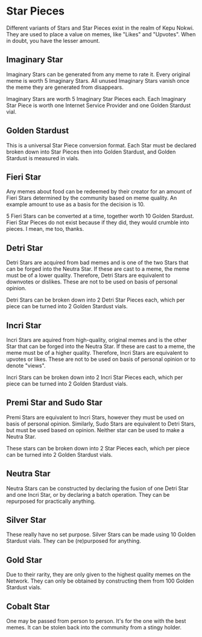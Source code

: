 # Star Pieces
Different variants of Stars and Star Pieces exist in the realm of Kepu Nokwi. They are used to place a value on memes, like "Likes" and "Upvotes".
When in doubt, you have the lesser amount.

## Imaginary Star
Imaginary Stars can be generated from any meme to rate it. Every original meme is worth 5 Imaginary Stars. All unused Imaginary Stars vanish once the meme they are generated from disappears.

Imaginary Stars are worth 5 Imaginary Star Pieces each. Each Imaginary Star Piece is worth one Internet Service Provider and one Golden Stardust vial.

## Golden Stardust
This is a universal Star Piece conversion format. Each Star must be declared broken down into Star Pieces then into Golden Stardust, and Golden Stardust is measured in vials.

## Fieri Star
Any memes about food can be redeemed by their creator for an amount of Fieri Stars determined by the community based on meme quality. An example amount to use as a basis for the decision is 10.

5 Fieri Stars can be converted at a time, together worth 10 Golden Stardust. Fieri Star Pieces do not exist because if they did, they would crumble into pieces. I mean, me too, thanks.

## Detri Star
Detri Stars are acquired from bad memes and is one of the two Stars that can be forged into the Neutra Star. If these are cast to a meme, the meme must be of a lower quality.
Therefore, Detri Stars are equivalent to downvotes or dislikes. These are not to be used on basis of personal opinion.

Detri Stars can be broken down into 2 Detri Star Pieces each, which per piece can be turned into 2 Golden Stardust vials.

## Incri Star
Incri Stars are aquired from high-quality, original memes and is the other Star that can be forged into the Neutra Star. If these are cast to a meme, the meme must be of a higher quality.
Therefore, Incri Stars are equivalent to upvotes or likes. These are not to be used on basis of personal opinion or to denote "views".

Incri Stars can be broken down into 2 Incri Star Pieces each, which per piece can be turned into 2 Golden Stardust vials.

## Premi Star and Sudo Star
Premi Stars are equivalent to Incri Stars, however they must be used on basis of personal opinion. Similarly, Sudo Stars are equivalent to Detri Stars, but must be used based on opinion. Neither star can be used to make a Neutra Star.

These stars can be broken down into 2 Star Pieces each, which per piece can be turned into 2 Golden Stardust vials.

## Neutra Star
Neutra Stars can be constructed by declaring the fusion of one Detri Star and one Incri Star, or by declaring a batch operation. They can be repurposed for practically anything.

## Silver Star
These really have no set purpose. Silver Stars can be made using 10 Golden Stardust vials. They can be (re)purposed for anything.

## Gold Star
Due to their rarity, they are only given to the highest quality memes on the Network. They can only be obtained by constructing them from 100 Golden Stardust vials.

## Cobalt Star
One may be passed from person to person. It's for the one with the best memes. It can be stolen back into the community from a stingy holder.
